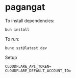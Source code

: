 # pagangat

To install dependencies:

```bash
bun install
```

To run:

```bash
bunx sst@latest dev
```

Setup

```
CLOUDFLARE_API_TOKEN=
CLOUDFLARE_DEFAULT_ACCOUNT_ID=
```
